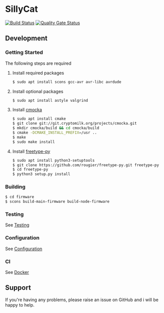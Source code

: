 SillyCat
========

[![Build Status](https://travis-ci.com/Andreasdahlberg/sillycat.svg?branch=master)](https://travis-ci.com/Andreasdahlberg/sillycat)
[![Quality Gate Status](https://sonarcloud.io/api/project_badges/measure?project=Andreasdahlberg_sillycat&metric=alert_status)](https://sonarcloud.io/dashboard?id=Andreasdahlberg_sillycat)

## Development

### Getting Started
The following steps are required

1. Install required packages
    ```bash
    $ sudo apt install scons gcc-avr avr-libc avrdude
    ```

1. Install optional packages
    ```bash
    $ sudo apt install astyle valgrind
    ```

1. Install [cmocka](https://cmocka.org/)
    ```bash
    $ sudo apt install cmake
    $ git clone git://git.cryptomilk.org/projects/cmocka.git
    $ mkdir cmocka/build && cd cmocka/build
    $ cmake -DCMAKE_INSTALL_PREFIX=/usr ..
    $ make
    $ sudo make install
    ```

1. Install [freetype-py](https://pypi.org/project/freetype-py/)
    ```bash
    $ sudo apt install python3-setuptools
    $ git clone https://github.com/rougier/freetype-py.git freetype-py
    $ cd freetype-py
    $ python3 setup.py install
    ```

### Building
```bash
$ cd firmware
$ scons build-main-firmware build-node-firmware
```

### Testing
See [Testing](firmware/tests/README.md)

### Configuration
See [Configuration](scripts/memory/README.md#config)

### CI
See [Docker](docker/README.md)

## Support
If you're having any problems, please raise an issue on GitHub and i will be happy to help.
